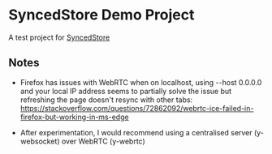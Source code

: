 # SyncedStore Demo Project

A test project for [SyncedStore](https://syncedstore.org/docs/basics/example)

## Notes

- Firefox has issues with WebRTC when on localhost, using --host 0.0.0.0 and your local IP address seems to partially solve the issue but refreshing the page doesn't resync with other tabs: https://stackoverflow.com/questions/72862092/webrtc-ice-failed-in-firefox-but-working-in-ms-edge

- After experimentation, I would recommend using a centralised server (y-websocket) over WebRTC (y-webrtc)
